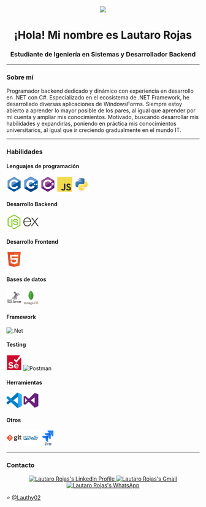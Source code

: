 <!-- ----- Presentación ----- -->
<div id="header" align="center">
  <img src="https://media.giphy.com/media/v1.Y2lkPTc5MGI3NjExcnN1djBoOGk0MmF4bjJ4aGduOHN6aTVvb3UyZGUxaG4wcXVyMWh0ciZlcD12MV9pbnRlcm5hbF9naWZfYnlfaWQmY3Q9Zw/CcwLAV11cALh3OuEJ5/giphy.gif" width="300" />
  <h1 align="center">¡Hola! Mi nombre es Lautaro Rojas</h1>
  <h3 align="center">Estudiante de Igeniería en Sistemas y Desarrollador Backend</h3>
</div>

<!-- ----- Sobre mí ----- -->
---
### Sobre mí
<body>
  Programador backend dedicado y dinámico con experiencia en desarrollo en .NET con C#. Especializado en el ecosistema de .NET Framework, he desarrollado diversas aplicaciones de WindowsForms.
Siempre estoy abierto a aprender lo mayor posible de los pares, al igual que aprender por mi cuenta y ampliar mis conocimientos. Motivado, buscando desarrollar mis habilidades y expandirlas, poniendo en práctica mis conocimientos universitarios, al igual que ir creciendo gradualmente en el mundo IT.
</body>

---

<!-- ----- Habilidades ----- -->
<div align="left">
  <h3>Habilidades</h3>
  <h4>Lenguajes de programación</h4>
    <div>
      <img src="https://github.com/devicons/devicon/blob/master/icons/c/c-original.svg" title="C" alt="c" width="40" haight="40"/>
      <img src="https://github.com/devicons/devicon/blob/master/icons/cplusplus/cplusplus-original.svg" title="C++" alt="c++" width="40" haight="40"/>
      <img src="https://github.com/devicons/devicon/blob/master/icons/csharp/csharp-original.svg" title="C#" alt="c#" width="40" haight="40"/>
      <img src="https://github.com/devicons/devicon/blob/master/icons/javascript/javascript-original.svg" title="JavaScript" alt="JS" width="40" haight="40"/>
      <img src="https://github.com/devicons/devicon/blob/master/icons/python/python-original.svg" title="Python" alt="PY" width="40" haight="40"/>
    </div>
  <h4>Desarrollo Backend</h4>
    <div>
      <img src="https://github.com/devicons/devicon/blob/master/icons/nodejs/nodejs-original.svg" title="NodeJs" alt="Node" width="40" haight="40"/>
      <img src="https://github.com/devicons/devicon/blob/master/icons/express/express-original.svg" title="ExpressJs" alt="ExJs" width="40" haight="40"/>
    </div>      
  <h4>Desarrollo Frontend</h4>
    <div>
      <img src="https://github.com/devicons/devicon/blob/master/icons/html5/html5-original.svg" title="HTML5" alt="HTML5" width="40" haight="40"/>
      <!-- <img src="" title="CSS3" alt="css3" width="40" haight="40"/> -->
      <!-- <img src="" title="React" alt="react" width="40" haight="40"/> -->
      <!-- <img src="" title="Angular" alt="angular" width="40" haight="40"/> -->
    </div>
  <h4>Bases de datos</h4>
    <div>
      <img src="https://github.com/devicons/devicon/blob/master/icons/microsoftsqlserver/microsoftsqlserver-plain-wordmark.svg" title="Microsoft SQL Server" alt="MSQLServer" width="40" haight="40"/>
      <img src="https://github.com/devicons/devicon/blob/master/icons/mongodb/mongodb-original-wordmark.svg" title="MongoDB" alt="Mon" width="40" haight="40"/>
    </div>
  <h4>Framework</h4>
    <div>
      <!-- <img src="" title="DOT.NET" alt="DotNet" width="40" haight="40"/> -->
      <img src="" title=".NET Framework" alt=".Net" width="40" haight="40"/>
    </div>
  <h4>Testing</h4>
    <div>
      <!-- <img src="" title="Cypress" alt="Cypress" width="40" haight="40"/> -->
      <img src="https://github.com/devicons/devicon/blob/master/icons/selenium/selenium-original.svg" title="Selenium" alt="Selenium" width="40" haight="40"/>
      <img src="https://www.vectorlogo.zone/logos/getpostman/getpostman-icon.svg" title="Postman" alt="Postman" width="40" haight="40"/>
    </div>
  <h4>Herramientas</h4>
    <div>
      <img src="https://github.com/devicons/devicon/blob/master/icons/vscode/vscode-original.svg" title="Visual Studio Code" alt="VSC" width="40" haight="40"/>
      <img src="https://github.com/devicons/devicon/blob/master/icons/visualstudio/visualstudio-plain.svg" title="Visual Studio 2022" alt="VS2022" width="40" haight="40"/>
    </div>
  <h4>Otros</h4>
    <div>
      <img src="https://github.com/devicons/devicon/blob/master/icons/git/git-original-wordmark.svg" title="Git" alt="git" width="40" haight="40"/>
      <!-- <img src="" title="SQL" alt="sql" width="40" haight="40"/> -->
      <img src="https://github.com/devicons/devicon/blob/master/icons/trello/trello-plain-wordmark.svg" title="Trello" alt="Trello" width="40" haight="40"/>
      <img src="https://github.com/devicons/devicon/blob/master/icons/jira/jira-original-wordmark.svg" title="Jira" alt="jira" width="40" haight="40"/>
    </div>
</div>

<!-- ----- Contacto ----- -->
---
<div align="left">
  <h3>Contacto</h3>
  <div>
    <p align="center">
  <a href="https://linkedin.com/in/lautaro-rojas">
    <img src="https://www.vectorlogo.zone/logos/linkedin/linkedin-icon.svg" alt="Lautaro Rojas's LinkedIn Profile" height="30" width="30">
  </a>
  <a href="mailto:lautarorojas02.job@gmail.com">
    <img src="https://www.vectorlogo.zone/logos/gmail/gmail-icon.svg" alt="Lautaro Rojas's Gmail" height="30" width="30">
    <!-- lautarorojas02.job@gmail.com -->
  </a>
  <a href="https://api.whatsapp.com/send/?phone=5491162487183&text&app_absent=0">
    <img src="https://www.vectorlogo.zone/logos/whatsapp/whatsapp-icon.svg" alt="Lautaro Rojas's WhatsApp" height="30" width="30">
  </a>
</p>
  </div>
</div>

⭐️ [@Lauthy02](https://github.com/Lauthy02)
<!--  COMENTARIOS 

![Profile views](https://gpvc.arturio.dev/Lauthy02)  <img src="https://img.shields.io/github/followers/Lauthy02?label=Follow" style=" float:left, margin-right:10px" />
<p align="center">
  <img src="http://img.shields.io/badge/-Visual_Studio-007ACC?style=flat&logo=VisualStudio&logoColor=white">
  <img src="http://img.shields.io/badge/-C_Sharp-007ACC?style=flat&logo=csharp&logoColor=white">
  <img src="http://img.shields.io/badge/-C-4285F4?style=flat&logo=c&logoColor=white">
  <img src="http://img.shields.io/badge/-C_++-4AD1F5?style=flat&logo=cplusplus&logoColor=white">
  <img src="http://img.shields.io/badge/-Python-4285F4?style=flat">
  <img src="http://img.shields.io/badge/-COBOL-4285F4?style=flat">
  <img src="http://img.shields.io/badge/-Github-000000? style=flat& logo=github&logo Color=FFFFFF">
  <img src="http://img.shields.io/badge/-Google%20Cloud%20Platform-4285F4?style=flat&logo=google%20cloud&logoColor=white">
  <img src="http://img.shields.io/badge/-Office-red?style=flat&logo=microsoftoffice&logoColor=white"> 
</p>

```javascript
const thai = {
  pronouns: "she" | "her",
  code: [Javascript, Typescript, HTML, CSS, Ruby, Python, Java],
  tools: [React, Redux, Node, Storybook, Styled-Components, Jest, Docker],
  architecture: ["microservices", "event-driven", "design system pattern"],
  techCommunities: {
                        coorganizer: "AfroPython",
                        speaker: "Latinity",
                        mentor: "RailsGirls POA"
                      },
 challenge: "I am doing the #100DaysOfCode challenge focused on react and typescript"
}
```

<!-- ----- Estadísticas ----- --
---
<div align="left">
  <h3>Estadísticas</h3>
  <div>
    
[![GitHub Streak](http://github-readme-streak-stats.herokuapp.com?user=Lauthy02&theme=neon-dark&locale=es&date_format=j%2Fn%5B%2FY%5D)](https://git.io/streak-stats)

  <img height="180em" src="https://github-readme-stats.vercel.app/api?username=Lauthy02&show_icons=true&theme=algolia" />
  <img align="left" src="https://github-readme-stats.vercel.app/api/top-langs?username=lauthy02&show_icons=true&locale=en&layout=compact" alt="lauthy02" />
  </div>
</div>

-->
